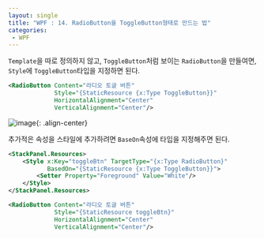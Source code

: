 ```yaml
---
layout: single
title: "WPF : 14. RadioButton을 ToggleButton형태로 만드는 법"
categories:
 - WPF
---
```



`Template`을 따로 정의하지 않고, `ToggleButton`처럼 보이는 `RadioButton`을 만들여면, `Style`에 `ToggleButton`타입을 지정하면 된다.

```xml
<RadioButton Content="라디오 토글 버튼" 
             Style="{StaticResource {x:Type ToggleButton}}" 
             HorizontalAlignment="Center" 
             VerticalAlignment="Center"/>
```

![image](https://user-images.githubusercontent.com/38006679/148468702-cccf77ce-2f51-40a9-8f51-67a1bec780f1.png){: .align-center}

추가적은 속성을 스타일에 추가하려면 `BaseOn`속성에 타입을 지정해주면 된다.

```xml
<StackPanel.Resources>
    <Style x:Key="toggleBtn" TargetType="{x:Type RadioButton}" 
           BasedOn="{StaticResource {x:Type ToggleButton}}">
        <Setter Property="Foreground" Value="White"/>
    </Style>
</StackPanel.Resources>

<RadioButton Content="라디오 토글 버튼" 
             Style="{StaticResource toggleBtn}" 
             HorizontalAlignment="Center" 
             VerticalAlignment="Center"/>
```